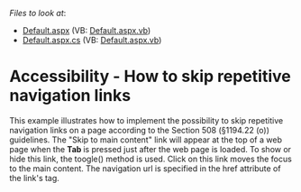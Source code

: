 <!-- default file list -->
*Files to look at*:

* [Default.aspx](./CS/Default.aspx) (VB: [Default.aspx.vb](./VB/Default.aspx.vb))
* [Default.aspx.cs](./CS/Default.aspx.cs) (VB: [Default.aspx.vb](./VB/Default.aspx.vb))
<!-- default file list end -->
# Accessibility - How to skip repetitive navigation links


<p>This example illustrates how to implement the possibility to skip repetitive navigation links on a page according to the Section 508 (§1194.22 (o)) guidelines. The "Skip to main content" link will appear at the top of a web page when the <strong>Tab </strong>is pressed just after the web page is loaded. To show or hide this link, the toogle() method is used. Click on this link moves the focus to the main content. The navigation url is specified in the href attribute of the link's <a> tag. </p>

<br/>


